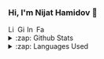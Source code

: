 
### Hi, I'm Nijat Hamidov 👋

<a href="https://www.linkedin.com/in/nijat-hamidov-bb272a176/">
  <img align="left" alt=" Linkdein" width="16px" src="https://cdn.jsdelivr.net/npm/simple-icons@v3/icons/linkedin.svg" />
</a>
<a href="https://github.com/NijatHamid">
  <img align="left" alt="Github" width="16px" src="https://cdn.jsdelivr.net/npm/simple-icons@v3/icons/github.svg" />
</a>
<a href="https://www.instagram.com/nijathamidov">
  <img align="left" alt="Instagram" width="16px" src="https://cdn.jsdelivr.net/npm/simple-icons@v3/icons/instagram.svg" />
</a>
<a href="https://www.facebook.com/nijat.hamidov.77">
  <img align="left" alt="Facebook" width="16px" src="https://cdn.jsdelivr.net/npm/simple-icons@v3/icons/facebook.svg" />
</a>
<br/>


<details>
  <summary>:zap: Github Stats</summary>
  <img src="https://github-readme-stats.vercel.app/api?username=NijatHamid&show_icons=true&title_color=222222&icon_color=03A87C&text_color=333333&bg_color=ffffff">
</details>

<details>
  <summary>:zap: Languages Used</summary>
  <img src="https://github-readme-stats.vercel.app/api/top-langs/?username=NijatHamid&layout=compact&bg_color=ffffff&text_color=333333">
</details>
<br/>


